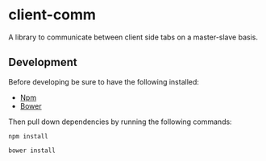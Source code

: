 client-comm
====================

A library to communicate between client side tabs on a master-slave basis.

Development
-----------

Before developing be sure to have the following installed:
* [Npm](https://www.npmjs.com/)
* [Bower](ower.io)

Then pull down dependencies by running the following commands:
```
npm install
```
```
bower install
```